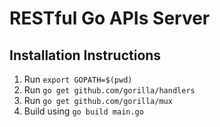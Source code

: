 # RESTful Go APIs Server

## Installation Instructions
1. Run `export GOPATH=$(pwd)`
2. Run `go get github.com/gorilla/handlers`
3. Run `go get github.com/gorilla/mux`
4. Build using `go build main.go`
